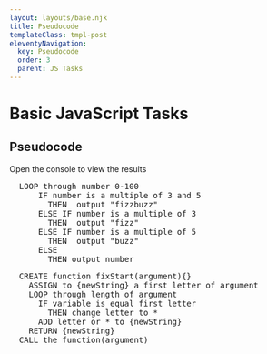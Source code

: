 ```yaml
---
layout: layouts/base.njk
title: Pseudocode
templateClass: tmpl-post
eleventyNavigation:
  key: Pseudocode
  order: 3
  parent: JS Tasks
---
```

<div class="container mt-4 ml-2">
  <h1>Basic JavaScript Tasks</h1>
  <h2>Pseudocode</h2>  
  <p>Open the  console to view the results</p> 
</div>
<pre>
  LOOP through number 0-100
      IF number is a multiple of 3 and 5
        THEN  output "fizzbuzz"
      ELSE IF number is a multiple of 3
        THEN  output "fizz"
      ELSE IF number is a multiple of 5
        THEN  output "buzz"
      ELSE
        THEN output number
</pre>


<!--*************************************************-->
<pre>
  CREATE function fixStart(argument){}
    ASSIGN to {newString} a first letter of argument 
    LOOP through length of argument 
      IF variable is equal first letter
        THEN change letter to *
      ADD letter or * to {newString} 
    RETURN {newString}
  CALL the function(argument)
</pre>

<!--*************************************************-->

<script>
// LOOP through number 0-100
for(counter = 0; counter<=100; counter++){
  var message = '';
//       IF number is a multiple of 3 
  if (counter % 3 == 0 ){ 
//         THEN  output "fizzbuzz"
  message += 'fizz';
  }
//       IF number is a multiple of 5
   if (counter % 5 == 0){
//         THEN  output "buzz"
  message += 'buzz';
   }
//   IF message isn't set
  if(!message){
//         THEN output number
  message = counter;
  }
  console.log(message);
}

</script>

<script>
 // CREATE function fixStart(argument){}
 function fixStart(argument){
   var newString = argument.charAt(0)
//LOOP through length of argument
  for(i=1; i<argument.length; i++){
    
//IF variable is equal first letter
  if(){
    newString +=argument.charAt(i)
  }
//THEN change letter to *
//  ADD letter or * to new variable
  }
//  RETURN new variable
 }
  CALL the function(argument)
</script>